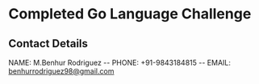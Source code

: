 # Completed Go Language Challenge

## Contact Details 
 NAME: M.Benhur Rodriguez -- 
 PHONE: +91-9843184815 --
 EMAIL: benhurrodriguez98@gmail.com
